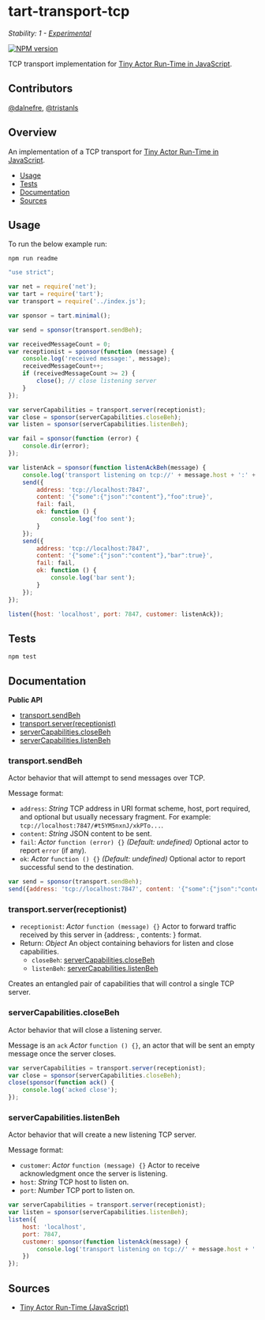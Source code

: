 # tart-transport-tcp

_Stability: 1 - [Experimental](https://github.com/tristanls/stability-index#stability-1---experimental)_

[![NPM version](https://badge.fury.io/js/tart-transport-tcp.png)](http://npmjs.org/package/tart-transport-tcp)

TCP transport implementation for [Tiny Actor Run-Time in JavaScript](https://github.com/organix/tartjs).

## Contributors

[@dalnefre](https://github.com/dalnefre), [@tristanls](https://github.com/tristanls)

## Overview

An implementation of a TCP transport for [Tiny Actor Run-Time in JavaScript](https://github.com/organix/tartjs).

  * [Usage](#usage)
  * [Tests](#tests)
  * [Documentation](#documentation)
  * [Sources](#sources)

## Usage

To run the below example run:

    npm run readme

```javascript
"use strict";

var net = require('net');
var tart = require('tart');
var transport = require('../index.js');

var sponsor = tart.minimal();

var send = sponsor(transport.sendBeh);

var receivedMessageCount = 0;
var receptionist = sponsor(function (message) {
    console.log('received message:', message);
    receivedMessageCount++;
    if (receivedMessageCount >= 2) {
        close(); // close listening server
    }
});

var serverCapabilities = transport.server(receptionist);
var close = sponsor(serverCapabilities.closeBeh);
var listen = sponsor(serverCapabilities.listenBeh);

var fail = sponsor(function (error) {
    console.dir(error);
});

var listenAck = sponsor(function listenAckBeh(message) {
    console.log('transport listening on tcp://' + message.host + ':' + message.port);
    send({
        address: 'tcp://localhost:7847', 
        content: '{"some":{"json":"content"},"foo":true}',
        fail: fail,
        ok: function () {
            console.log('foo sent');
        }
    });
    send({
        address: 'tcp://localhost:7847', 
        content: '{"some":{"json":"content"},"bar":true}',
        fail: fail,
        ok: function () {
            console.log('bar sent');
        }
    });    
});

listen({host: 'localhost', port: 7847, customer: listenAck});
```

## Tests

    npm test

## Documentation

**Public API**

  * [transport.sendBeh](#transportsendbeh)
  * [transport.server(receptionist)](#transportserverreceptionist)
  * [serverCapabilities.closeBeh](servercapabilitiesclosebeh)
  * [serverCapabilities.listenBeh](servercapabilitieslistenbeh)

### transport.sendBeh

Actor behavior that will attempt to send messages over TCP.

Message format:

  * `address`: _String_ TCP address in URI format scheme, host, port required, and optional but usually necessary fragment. For example: `tcp://localhost:7847/#t5YM5nxnJ/xkPTo...`. 
  * `content`: _String_ JSON content to be sent.
  * `fail`: _Actor_ `function (error) {}` _(Default: undefined)_ Optional actor to report `error` (if any).
  * `ok`: _Actor_ `function () {}` _(Default: undefined)_ Optional actor to report successful send to the destination.

```javascript
var send = sponsor(transport.sendBeh);
send({address: 'tcp://localhost:7847', content: '{"some":{"json":"content"}}'});
```

### transport.server(receptionist)

  * `receptionist`: _Actor_ `function (message) {}` Actor to forward traffic received by this server in {address: <token>, contents: <json>} format.
  * Return: _Object_ An object containing behaviors for listen and close capabilities.
    * `closeBeh`: [serverCapabilities.closeBeh](servercapabilitiesclosebeh)
    * `listenBeh`: [serverCapabilities.listenBeh](servercapabilitieslistenbeh)

Creates an entangled pair of capabilities that will control a single TCP server.

### serverCapabilities.closeBeh

Actor behavior that will close a listening server.

Message is an `ack` _Actor_ `function () {}`, an actor that will be sent an empty message once the server closes.

```javascript
var serverCapabilities = transport.server(receptionist);
var close = sponsor(serverCapabilities.closeBeh);
close(sponsor(function ack() {
    console.log('acked close'); 
});
```

### serverCapabilities.listenBeh

Actor behavior that will create a new listening TCP server.

Message format:

  * `customer`: _Actor_ `function (message) {}` Actor to receive acknowledgment once the server is listening.
  * `host`: _String_ TCP host to listen on.
  * `port`: _Number_ TCP port to listen on.

```javascript
var serverCapabilities = transport.server(receptionist);
var listen = sponsor(serverCapabilities.listenBeh);
listen({
    host: 'localhost',
    port: 7847,
    customer: sponsor(function listenAck(message) {
        console.log('transport listening on tcp://' + message.host + ':' + message.port);
    })
});
```

## Sources

  * [Tiny Actor Run-Time (JavaScript)](https://github.com/organix/tartjs)